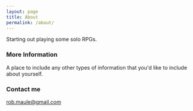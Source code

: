 ```yaml
---
layout: page
title: About
permalink: /about/
---
```


Starting out playing some solo RPGs.

### More Information

A place to include any other types of information that you'd like to include about yourself.

### Contact me

[rob.maule@gmail.com](mailto:rob.maule@gmail.com)
